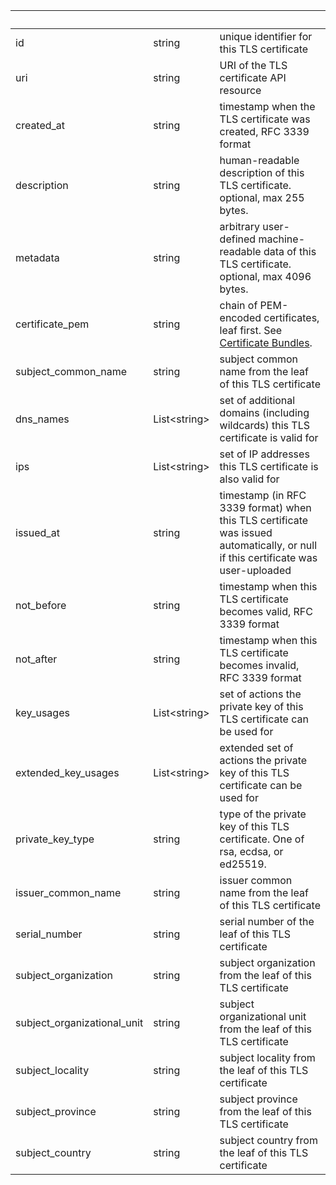 <!-- Code generated for API Clients. DO NOT EDIT. -->

| &nbsp;                      | &nbsp;             | &nbsp;                                                                                                                                    |
| --------------------------- | ------------------ | ----------------------------------------------------------------------------------------------------------------------------------------- |
| id                          | string             | unique identifier for this TLS certificate                                                                                                |
| uri                         | string             | URI of the TLS certificate API resource                                                                                                   |
| created_at                  | string             | timestamp when the TLS certificate was created, RFC 3339 format                                                                           |
| description                 | string             | human-readable description of this TLS certificate. optional, max 255 bytes.                                                              |
| metadata                    | string             | arbitrary user-defined machine-readable data of this TLS certificate. optional, max 4096 bytes.                                           |
| certificate_pem             | string             | chain of PEM-encoded certificates, leaf first. See [Certificate Bundles](https://ngrok.com/docs/cloud-edge/endpoints#certificate-chains). |
| subject_common_name         | string             | subject common name from the leaf of this TLS certificate                                                                                 |
| dns_names                   | List&lt;string&gt; | set of additional domains (including wildcards) this TLS certificate is valid for                                                         |
| ips                         | List&lt;string&gt; | set of IP addresses this TLS certificate is also valid for                                                                                |
| issued_at                   | string             | timestamp (in RFC 3339 format) when this TLS certificate was issued automatically, or null if this certificate was user-uploaded          |
| not_before                  | string             | timestamp when this TLS certificate becomes valid, RFC 3339 format                                                                        |
| not_after                   | string             | timestamp when this TLS certificate becomes invalid, RFC 3339 format                                                                      |
| key_usages                  | List&lt;string&gt; | set of actions the private key of this TLS certificate can be used for                                                                    |
| extended_key_usages         | List&lt;string&gt; | extended set of actions the private key of this TLS certificate can be used for                                                           |
| private_key_type            | string             | type of the private key of this TLS certificate. One of rsa, ecdsa, or ed25519.                                                           |
| issuer_common_name          | string             | issuer common name from the leaf of this TLS certificate                                                                                  |
| serial_number               | string             | serial number of the leaf of this TLS certificate                                                                                         |
| subject_organization        | string             | subject organization from the leaf of this TLS certificate                                                                                |
| subject_organizational_unit | string             | subject organizational unit from the leaf of this TLS certificate                                                                         |
| subject_locality            | string             | subject locality from the leaf of this TLS certificate                                                                                    |
| subject_province            | string             | subject province from the leaf of this TLS certificate                                                                                    |
| subject_country             | string             | subject country from the leaf of this TLS certificate                                                                                     |
